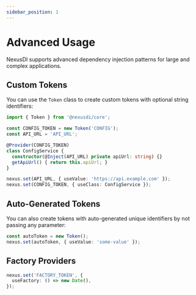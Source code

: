 ```yaml
---
sidebar_position: 1
---
```


# Advanced Usage

NexusDI supports advanced dependency injection patterns for large and complex applications.

## Custom Tokens

You can use the `Token` class to create custom tokens with optional string identifiers:

```typescript
import { Token } from '@nexusdi/core';

const CONFIG_TOKEN = new Token('CONFIG');
const API_URL = 'API_URL';

@Provider(CONFIG_TOKEN)
class ConfigService {
  constructor(@Inject(API_URL) private apiUrl: string) {}
  getApiUrl() { return this.apiUrl; }
}

nexus.set(API_URL, { useValue: 'https://api.example.com' });
nexus.set(CONFIG_TOKEN, { useClass: ConfigService });
```

## Auto-Generated Tokens

You can also create tokens with auto-generated unique identifiers by not passing any parameter:

```typescript
const autoToken = new Token();
nexus.set(autoToken, { useValue: 'some-value' });
```

## Factory Providers

```typescript
nexus.set('FACTORY_TOKEN', {
  useFactory: () => new Date(),
});
```